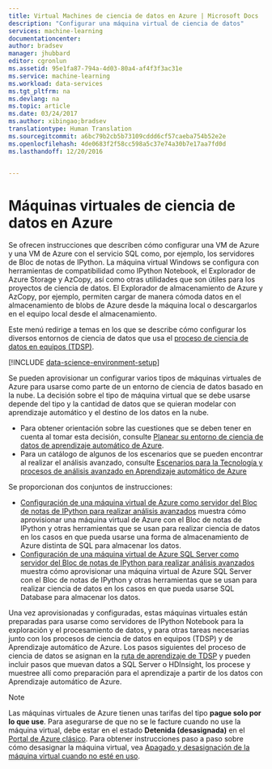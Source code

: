 ```yaml
---
title: Virtual Machines de ciencia de datos en Azure | Microsoft Docs
description: "Configurar una máquina virtual de ciencia de datos"
services: machine-learning
documentationcenter: 
author: bradsev
manager: jhubbard
editor: cgronlun
ms.assetid: 95e1fa87-794a-4d03-80a4-af4f3f3ac31e
ms.service: machine-learning
ms.workload: data-services
ms.tgt_pltfrm: na
ms.devlang: na
ms.topic: article
ms.date: 03/24/2017
ms.author: xibingao;bradsev
translationtype: Human Translation
ms.sourcegitcommit: a6bc79b2cb5b73109cddd6cf57caeba754b52e2e
ms.openlocfilehash: 4de0683f2f58cc598a5c37e74a30b7e17aa7fd0d
ms.lasthandoff: 12/20/2016


---
```

# <a name="data-science-virtual-machines-in-azure"></a>Máquinas virtuales de ciencia de datos en Azure
Se ofrecen instrucciones que describen cómo configurar una VM de Azure y una VM de Azure con el servicio SQL como, por ejemplo, los servidores de Bloc de notas de IPython. La máquina virtual Windows se configura con herramientas de compatibilidad como IPython Notebook, el Explorador de Azure Storage y AzCopy, así como otras utilidades que son útiles para los proyectos de ciencia de datos. El Explorador de almacenamiento de Azure y AzCopy, por ejemplo, permiten cargar de manera cómoda datos en el almacenamiento de blobs de Azure desde la máquina local o descargarlos en el equipo local desde el almacenamiento. 

Este menú redirige a temas en los que se describe cómo configurar los diversos entornos de ciencia de datos que usa el [proceso de ciencia de datos en equipos (TDSP)](data-science-process-overview.md).

[!INCLUDE [data-science-environment-setup](../../includes/cap-setup-environments.md)]

Se pueden aprovisionar un configurar varios tipos de máquinas virtuales de Azure para usarse como parte de un entorno de ciencia de datos basado en la nube. La decisión sobre el tipo de máquina virtual que se debe usarse depende del tipo y la cantidad de datos que se quieran modelar con aprendizaje automático y el destino de los datos en la nube. 

* Para obtener orientación sobre las cuestiones que se deben tener en cuenta al tomar esta decisión, consulte [Planear su entorno de ciencia de datos de aprendizaje automático de Azure](machine-learning-data-science-plan-your-environment.md). 
* Para un catálogo de algunos de los escenarios que se pueden encontrar al realizar el análisis avanzado, consulte [Escenarios para la Tecnología y procesos de análisis avanzado en Aprendizaje automático de Azure](machine-learning-data-science-plan-sample-scenarios.md)

Se proporcionan dos conjuntos de instrucciones:

* [Configuración de una máquina virtual de Azure como servidor del Bloc de notas de IPython para realizar análisis avanzados](machine-learning-data-science-setup-virtual-machine.md) muestra cómo aprovisionar una máquina virtual de Azure con el Bloc de notas de IPython y otras herramientas que se usan para realizar ciencia de datos en los casos en que pueda usarse una forma de almacenamiento de Azure distinta de SQL para almacenar los datos.
* [Configuración de una máquina virtual de Azure SQL Server como servidor del Bloc de notas de IPython para realizar análisis avanzados](machine-learning-data-science-setup-sql-server-virtual-machine.md) muestra cómo aprovisionar una máquina virtual de Azure SQL Server con el Bloc de notas de IPython y otras herramientas que se usan para realizar ciencia de datos en los casos en que pueda usarse SQL Database para almacenar los datos.

Una vez aprovisionadas y configuradas, estas máquinas virtuales están preparadas para usarse como servidores de IPython Notebook para la exploración y el procesamiento de datos, y para otras tareas necesarias junto con los procesos de ciencia de datos en equipos (TDSP) y de Aprendizaje automático de Azure. Los pasos siguientes del proceso de ciencia de datos se asignan en la [ruta de aprendizaje de TDSP](https://azure.microsoft.com/documentation/learning-paths/cortana-analytics-process/) y pueden incluir pasos que muevan datos a SQL Server o HDInsight, los procese y muestree allí como preparación para el aprendizaje a partir de los datos con Aprendizaje automático de Azure.

> [!NOTE]
> Las máquinas virtuales de Azure tienen unas tarifas del tipo **pague solo por lo que use**. Para asegurarse de que no se le facture cuando no use la máquina virtual, debe estar en el estado **Detenida (desasignada)** en el [Portal de Azure clásico](http://manage.windowsazure.com/). Para obtener instrucciones paso a paso sobre cómo desasignar la máquina virtual, vea [Apagado y desasignación de la máquina virtual cuando no esté en uso](machine-learning-data-science-setup-virtual-machine.md#shutdown).
> 
> 


